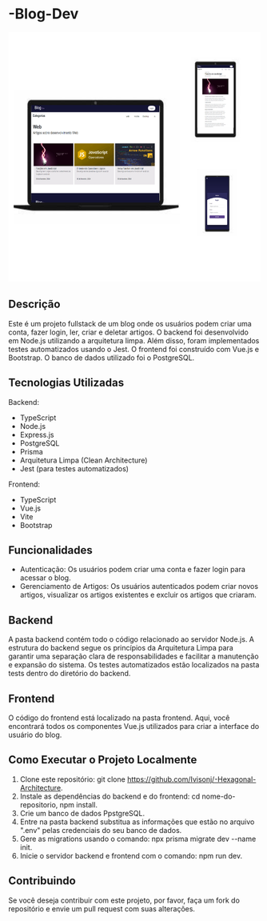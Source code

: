# -Blog-Dev

<img src="/imgs/blog-dev-picture.png" alt="blog-dev" style="width: 600px; height: 500px;">

## Descrição

Este é um projeto fullstack de um blog onde os usuários podem criar uma conta, fazer login, ler, criar e deletar artigos. O backend foi desenvolvido em Node.js utilizando a arquitetura limpa. Além disso, foram implementados testes automatizados usando o Jest. O frontend foi construído com Vue.js e Bootstrap. O banco de dados utilizado foi o PostgreSQL.

## Tecnologias Utilizadas

Backend:
- TypeScript
- Node.js
- Express.js
- PostgreSQL
- Prisma
- Arquitetura Limpa (Clean Architecture)
- Jest (para testes automatizados)

Frontend:
- TypeScript
- Vue.js
- Vite
- Bootstrap

## Funcionalidades

- Autenticação: Os usuários podem criar uma conta e fazer login para acessar o blog.
- Gerenciamento de Artigos: Os usuários autenticados podem criar novos artigos, visualizar os artigos existentes e excluir os artigos que criaram.

## Backend

A pasta backend contém todo o código relacionado ao servidor Node.js. A estrutura do backend segue os princípios da Arquitetura Limpa para garantir uma separação clara de responsabilidades e facilitar a manutenção e expansão do sistema. Os testes automatizados estão localizados na pasta tests dentro do diretório do backend.

## Frontend

O código do frontend está localizado na pasta frontend. Aqui, você encontrará todos os componentes Vue.js utilizados para criar a interface do usuário do blog.

## Como Executar o Projeto Localmente

1. Clone este repositório: git clone https://github.com/Ivisonj/-Hexagonal-Architecture.
2. Instale as dependências do backend e do frontend: cd nome-do-repositorio, npm install.
3. Crie um banco de dados PpstgreSQL.
4. Entre na pasta backend substitua as informações que estão no arquivo ".env" pelas credenciais do seu banco de dados. 
5. Gere as migrations usando o comando: npx prisma migrate dev --name init.
7. Inicie o servidor backend e frontend com o comando: npm run dev.

## Contribuindo

Se você deseja contribuir com este projeto, por favor, faça um fork do repositório e envie um pull request com suas alterações.